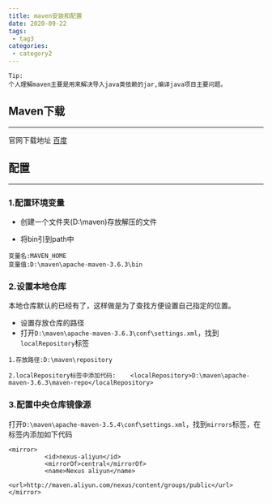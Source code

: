 ```yaml
---
title: maven安装和配置
date: 2020-09-22
tags:
 - tag3
categories: 
 - category2
---
```


```
Tip:
个人理解maven主要是用来解决导入java类依赖的jar,编译java项目主要问题。
```

## Maven下载
---

官网下载地址 [百度](https://www.baidu.com/)

## 配置
---
### 1.配置环境变量
+ 创建一个文件夹(D:\maven)存放解压的文件

+ 将bin引到path中
```
变量名:MAVEN_HOME
变量值:D:\maven\apache-maven-3.6.3\bin
```

### 2.设置本地仓库
本地仓库默认的已经有了，这样做是为了查找方便设置自己指定的位置。

+ 设置存放仓库的路径
+ 打开`D:\maven\apache-maven-3.6.3\conf\settings.xml`，找到`localRepository`标签


```
1.存放路径:D:\maven\repository

2.localRepository标签中添加代码:    <localRepository>D:\maven\apache-maven-3.6.3\maven-repo</localRepository>
```
### 3.配置中央仓库镜像源
打开`D:\maven\apache-maven-3.5.4\conf\settings.xml`，找到`mirrors`标签，在标签内添加如下代码
```
<mirror>
          <id>nexus-aliyun</id>
          <mirrorOf>central</mirrorOf>
          <name>Nexus aliyun</name>
          <url>http://maven.aliyun.com/nexus/content/groups/public</url> 
</mirror>
```

